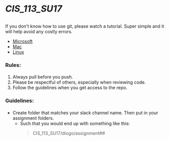 # *CIS_113_SU17* <h2>
If you don't know how to use git, please watch a tutorial. Super simple and it will help avoid any costly errors.
* [Microsoft](https://www.youtube.com/watch?v=Y9XZQO1n_7c)
* [Mac](https://www.youtube.com/watch?v=LK0vMt_lEbQ)
* [Linux](https://www.youtube.com/watch?v=SwK2dPFXhpU)

### **Rules:** <h4>
1. Always pull before you push.
1. Please be respectful of others, especially when reviewing code.
1. Follow the guidelines when you get access to the repo.

### **Guidelines:** <h4>
* Create folder that matches your slack channel name. Then put in your assignment folders.
	* Such that you would end up with something like this:
		>CIS\_113\_SU17/diogo/assignment##

